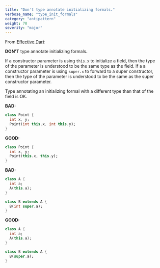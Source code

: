 ```yaml
---
title: "Don't type annotate initializing formals."
verbose_name: "type_init_formals"
category: "antipattern"
weight: 70
severity: "major"
---
```

From [Effective Dart](https://dart.dev/effective-dart/design#dont-type-annotate-initializing-formals):

**DON'T** type annotate initializing formals.

If a constructor parameter is using `this.x` to initialize a field, then the
type of the parameter is understood to be the same type as the field. If a 
a constructor parameter is using `super.x` to forward to a super constructor,
then the type of the parameter is understood to be the same as the super
constructor parameter.

Type annotating an initializing formal with a different type than that of the
field is OK.

**BAD:**
```dart
class Point {
  int x, y;
  Point(int this.x, int this.y);
}
```

**GOOD:**
```dart
class Point {
  int x, y;
  Point(this.x, this.y);
}
```

**BAD:**
```dart
class A {
  int a;
  A(this.a);
}

class B extends A {
  B(int super.a);
}
```

**GOOD:**
```dart
class A {
  int a;
  A(this.a);
}

class B extends A {
  B(super.a);
}
```
